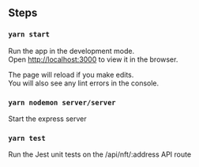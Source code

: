 ## Steps

### `yarn start`

Run the app in the development mode.\
Open [http://localhost:3000](http://localhost:3000) to view it in the browser.

The page will reload if you make edits.\
You will also see any lint errors in the console.

### `yarn nodemon server/server`

Start the express server

### `yarn test`

Run the Jest unit tests on the /api/nft/:address API route

